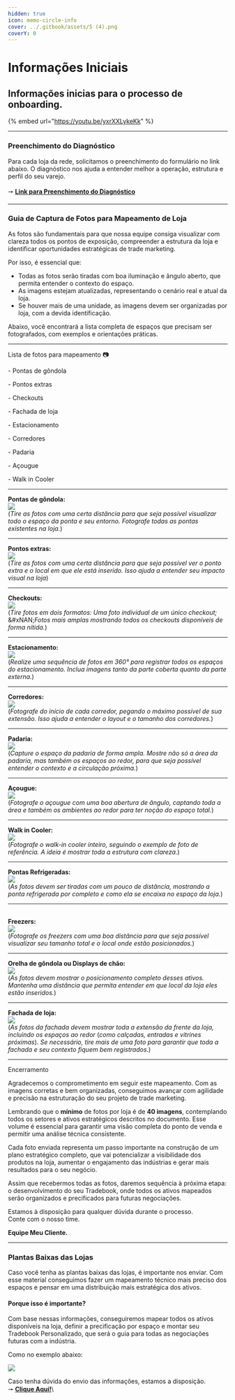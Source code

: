 ```yaml
---
hidden: true
icon: memo-circle-info
cover: ../.gitbook/assets/5 (4).png
coverY: 0
---
```


# Informações Iniciais

## Informações inicias para o processo de onboarding.

{% embed url="https://youtu.be/yxrXXLykeKk" %}

***

### Preenchimento do Diagnóstico

Para cada loja da rede, solicitamos o preenchimento do formulário no link abaixo. O diagnóstico nos ajuda a entender melhor a operação, estrutura e perfil do seu varejo.\
\
🠖 [**Link para Preenchimento do Diagnóstico**](https://form.typeform.com/to/BXqe2Nue)

***

### Guia de Captura de Fotos para Mapeamento de Loja

As fotos são fundamentais para que nossa equipe consiga visualizar com clareza todos os pontos de exposição, compreender a estrutura da loja e identificar oportunidades estratégicas de trade marketing.

Por isso, é essencial que:

* Todas as fotos serão tiradas com boa iluminação e ângulo aberto, que permita entender o contexto do espaço.
* As imagens estejam atualizadas, representando o cenário real e atual da loja.
* Se houver mais de uma unidade, as imagens devem ser organizadas por loja, com a devida identificação.

Abaixo, você encontrará a lista completa de espaços que precisam ser fotografados, com exemplos e orientações práticas.

***

Lista de fotos para mapeamento 📷

\- Pontas de gôndola

\- Pontos extras

\- Checkouts

\- Fachada de loja

\- Estacionamento

\- Corredores

\- Padaria

\- Açougue

\- Walk in Cooler

***

**Pontas de gôndola:**\
![](https://lh7-rt.googleusercontent.com/docsz/AD_4nXcrsi56st4ib9xyq1szyGx1VOpX29Gh-Id3ESivEVsTlFISps0Z3hHN2AWsXHsIqJNSXarWL0ch7wl2mgidhMp9UHJ69iEn421cOB_mbppKEcRY8JeHuXwfYRQK54I8o1m2Dt838w?key=-670ifXIVGjrN8F0wNmqKw)\
(_Tire as fotos com uma certa distância para que seja possível visualizar todo o espaço da ponta e seu entorno. Fotografe todas as pontas existentes na loja._)

***

**Pontos extras:**\
![](https://lh7-rt.googleusercontent.com/docsz/AD_4nXcCeEcJM5rAYy9zeFo6zfNwY8mYKeRqdobQTUlEIpPdaKiXWuy-nWblF2OQW0bn68SR2BKB_jrqzwrJoVLYcimSS0boko7fMGU7peeK7CTl74V0eR3gBg3-N5mbpG2AQqDThqVB?key=-670ifXIVGjrN8F0wNmqKw)\
(_Tire as fotos com uma certa distância para que seja possível ver o ponto extra e o local em que ele está inserido. Isso ajuda a entender seu impacto visual na loja_)

***

**Checkouts:**\
![](https://lh7-rt.googleusercontent.com/docsz/AD_4nXeq2h15xku89SK8zaz748U0xczFBD21p7Vyvg_uqsiYDQ-UKfpBJbvWRzOYTvLUGE_yTxbt5OQIIr0lQBOEFBHWD91aRg3IJnq4LmSTNPzL9L1SmY2VgnFtOfgcwl6LED1-CH-m?key=-670ifXIVGjrN8F0wNmqKw)\
(_Tire fotos em dois formatos: Uma foto individual de um único checkout;_\
&#xNAN;_&#x46;otos mais amplas mostrando todos os checkouts disponíveis de forma nítida._)

***

**Estacionamento:**\
![](https://lh7-rt.googleusercontent.com/docsz/AD_4nXeR_7dK2-L_9GSipTD0FPOliv1U3kmxj-o3bRyOEGYE-ABQkR0u3CAFGpu7QxW5rc55jV5Z8_8H5gGu-6AhQluUZPK6hq4FIiQAzi3nZX4ygHmJmD_rCZ0oXhAfPku0pUfJ2RG_?key=-670ifXIVGjrN8F0wNmqKw)\
(_Realize uma sequência de fotos em 360° para registrar todos os espaços do estacionamento. Inclua imagens tanto da parte coberta quanto da parte externa._)

***

**Corredores:**\
![](https://lh7-rt.googleusercontent.com/docsz/AD_4nXdHOdroqnSlpIDbk_FbQExH_P29T76iSb2AYsf2CbI60J7_pZybgVMLL_y0Acb-vBii8j5n_5rO_bEg1kc9601SGQxzfGtNK_zkr0LvGNRoKZIyBG6A4WqvhVFq0kNm7GVXj1tIJA?key=-670ifXIVGjrN8F0wNmqKw)\
(_Fotografe do início de cada corredor, pegando o máximo possível de sua extensão. Isso ajuda a entender o layout e o tamanho dos corredores._)

***

**Padaria:**\
![](https://lh7-rt.googleusercontent.com/docsz/AD_4nXcucShk69k27Ml1VQvnMNjl59UwpexWbn5ZRPHpHddoMpkcRK0mNaFamMKUWdDD29bjYXn2EsZywZ6Tuq5wIVMnatRwGguMUdIOQirzUPdwuRXLxPxvZKYun0hUZHhQdYPkzzrIqQ?key=-670ifXIVGjrN8F0wNmqKw)\
(_Capture o espaço da padaria de forma ampla. Mostre não só a área da padaria, mas também os espaços ao redor, para que seja possível entender o contexto e a circulação próxima._)

***

**Açougue:**\
![](https://lh7-rt.googleusercontent.com/docsz/AD_4nXc11uVEdT0Kg3cwI0OFXx34yxpGT1Q3V9MdYVjMGFjUEa_hTAfukRGUNEBC1qzITmXCCEfScElraGUczylw9KzaCMJDXRG83fSEZCP51gNJR-BZb4nvN3LoAtNCRtPgbCgZU1pZ6A?key=-670ifXIVGjrN8F0wNmqKw)\
(_Fotografe o açougue com uma boa abertura de ângulo, captando toda a área e também os ambientes ao redor para ter noção do espaço total._)

***

**Walk in Cooler:**\
![](https://lh7-rt.googleusercontent.com/docsz/AD_4nXdUg_viFRZseUcQn5x-qZ9DyRrVieCSKhoJG0io_TLAgqKZPpDKGCC19P76784prsVPMN3cYabfqHg_gWLSrIaxr8sWFMKsPOKe8cfUFJp3yicDQqKkzNG_YxgYdONftFslH_pw?key=-670ifXIVGjrN8F0wNmqKw)\
(_Fotografe o walk-in cooler inteiro, seguindo o exemplo de foto de referência. A ideia é mostrar toda a estrutura com clareza._)

***

**Pontas Refrigeradas:**\
![](https://lh7-rt.googleusercontent.com/docsz/AD_4nXfVd2u-qRj-GL_WdgTcWCsS8m26KGKSr9L48vzqkX0RYBHwiatOml8ZP_jYjVVcZWld-WnopbZtG7iomZliNAaACkspnBQKM4X--ZjZkNebeJLFihjmzsyEqXvR2BunLfYS7xEi?key=-670ifXIVGjrN8F0wNmqKw)\
(_As fotos devem ser tiradas com um pouco de distância, mostrando a ponta refrigerada por completo e como ela se encaixa no espaço da loja._)

***

\
**Freezers:**\
![](https://lh7-rt.googleusercontent.com/docsz/AD_4nXdA3-oSwGLigNHSn3mkClFcbG8IH2uQbKp4DoKhAKQ0atP3PfW5SF-Oiet_UUGPpTbGBbo2t4PrNDp-rYlUijYOPxqeriOayyGoR8IvO0vS6ZWHKAikcpV1N7VlPI-zBjq17mfNJA?key=-670ifXIVGjrN8F0wNmqKw)\
(_Fotografe os freezers com uma boa distância para que seja possível visualizar seu tamanho total e o local onde estão posicionados._)

***

**Orelha de gôndola ou Displays de chão:**\
![](https://lh7-rt.googleusercontent.com/docsz/AD_4nXfLAyuPOoqmAsyRqSaT5_0yvJItziac1uoB1DBE7NOP7S1cJLc-Uq_qZ_Osg8o37o4pB5n1Rr43cDWAhRuhHP21ymO4LKpIjiq_ySJ33X_pi4E_vrCvpFXtogc_ctmByt1iE_Fj8A?key=-670ifXIVGjrN8F0wNmqKw)\
(_As fotos devem mostrar o posicionamento completo desses ativos. Mantenha uma distância que permita entender em que local da loja eles estão inseridos._)

***

**Fachada de loja:**\
![](https://lh7-rt.googleusercontent.com/docsz/AD_4nXdYfgtoqWJ0C7jPYPcQp4Ew2DWYNxzOqueo_l5E5YR5z8pH_Pceu3kI2YjjMqz_kP_kjH6wfkEBfZOrKd7l9BLd8DN1L33rXOpZ02IgXb-f8l4dCEDiqeISF2TKRjFnxTtMQ66dEQ?key=-670ifXIVGjrN8F0wNmqKw)\
(_As fotos da fachada devem mostrar toda a extensão da frente da loja, incluindo os espaços ao redor_ (_como calçadas, entradas e vitrines próximas_). _Se necessário, tire mais de uma foto para garantir que toda a fachada e seu contexto fiquem bem registrados_.)

***

Encerramento

Agradecemos o comprometimento em seguir este mapeamento. Com as imagens corretas e bem organizadas, conseguimos avançar com agilidade e precisão na estruturação do seu projeto de trade marketing.

Lembrando que o **mínimo** de fotos por loja é de **40 imagens**, contemplando todos os setores e ativos estratégicos descritos no documento. Esse volume é essencial para garantir uma visão completa do ponto de venda e permitir uma análise técnica consistente.

Cada foto enviada representa um passo importante na construção de um plano estratégico completo, que vai potencializar a visibilidade dos produtos na loja, aumentar o engajamento das indústrias e gerar mais resultados para o seu negócio.

Assim que recebermos todas as fotos, daremos sequência à próxima etapa: o desenvolvimento do seu Tradebook, onde todos os ativos mapeados serão organizados e precificados para futuras negociações.

Estamos à disposição para qualquer dúvida durante o processo.\
Conte com o nosso time.

**Equipe Meu Cliente.**

***

### Plantas Baixas das Lojas

Caso você tenha as plantas baixas das lojas, é importante nos enviar. Com esse material conseguimos fazer um mapeamento técnico mais preciso dos espaços e pensar em uma distribuição mais estratégica dos ativos.

#### Porque isso é importante?

Com base nessas informações, conseguiremos mapear todos os ativos disponíveis na loja, definir a precificação por espaço e montar seu Tradebook Personalizado, que será o guia para todas as negociações futuras com a indústria.

Como no exemplo abaixo:

![](https://lh7-rt.googleusercontent.com/docsz/AD_4nXcH094XJLhdd-zYmYSUbLTwGoHEq1Kcg9HNLi-etFpGG7Amx54FsxADnwRgbeMrbp5RZFPqKtKP-GE-gp6JbKkBEP39ApQKz3IBK_CfUbROQgzxKWfwM83OAIhDYdt7Dl7S0nZE?key=pyXSZTqxl8rJTAGXQ6kLmA)

Caso tenha dúvida do envio das informações, estamos a disposição.\
🠖 [**Clique Aqui!**](https://wa.me/5511951317720)\\
